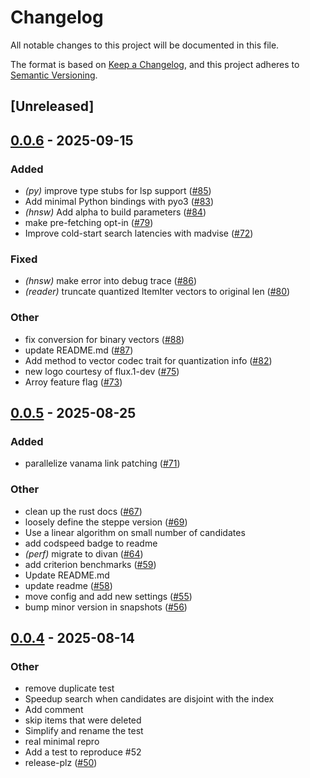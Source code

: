 # Changelog

All notable changes to this project will be documented in this file.

The format is based on [Keep a Changelog](https://keepachangelog.com/en/1.0.0/),
and this project adheres to [Semantic Versioning](https://semver.org/spec/v2.0.0.html).

## [Unreleased]

## [0.0.6](https://github.com/nnethercott/hannoy/compare/v0.0.5...v0.0.6) - 2025-09-15

### Added

- *(py)* improve type stubs for lsp support ([#85](https://github.com/nnethercott/hannoy/pull/85))
- Add minimal Python bindings with pyo3  ([#83](https://github.com/nnethercott/hannoy/pull/83))
- *(hnsw)* Add alpha to build parameters ([#84](https://github.com/nnethercott/hannoy/pull/84))
- make pre-fetching opt-in ([#79](https://github.com/nnethercott/hannoy/pull/79))
- Improve cold-start search latencies with madvise  ([#72](https://github.com/nnethercott/hannoy/pull/72))

### Fixed

- *(hnsw)* make error into debug trace ([#86](https://github.com/nnethercott/hannoy/pull/86))
- *(reader)* truncate quantized ItemIter vectors to original len ([#80](https://github.com/nnethercott/hannoy/pull/80))

### Other

- fix conversion for binary vectors ([#88](https://github.com/nnethercott/hannoy/pull/88))
- update README.md ([#87](https://github.com/nnethercott/hannoy/pull/87))
- Add method to vector codec trait for quantization info ([#82](https://github.com/nnethercott/hannoy/pull/82))
- new logo courtesy of flux.1-dev ([#75](https://github.com/nnethercott/hannoy/pull/75))
- Arroy feature flag ([#73](https://github.com/nnethercott/hannoy/pull/73))

## [0.0.5](https://github.com/nnethercott/hannoy/compare/v0.0.4...v0.0.5) - 2025-08-25

### Added

- parallelize vanama link patching ([#71](https://github.com/nnethercott/hannoy/pull/71))

### Other

- clean up the rust docs  ([#67](https://github.com/nnethercott/hannoy/pull/67))
- loosely define the steppe version ([#69](https://github.com/nnethercott/hannoy/pull/69))
- Use a linear algorithm on small number of candidates
- add codspeed badge to readme
- *(perf)* migrate to divan ([#64](https://github.com/nnethercott/hannoy/pull/64))
- add criterion benchmarks ([#59](https://github.com/nnethercott/hannoy/pull/59))
- Update README.md
- update readme ([#58](https://github.com/nnethercott/hannoy/pull/58))
- move config and add new settings ([#55](https://github.com/nnethercott/hannoy/pull/55))
- bump minor version in snapshots ([#56](https://github.com/nnethercott/hannoy/pull/56))

## [0.0.4](https://github.com/nnethercott/hannoy/compare/v0.0.3...v0.0.4) - 2025-08-14

### Other

- remove duplicate test
- Speedup search when candidates are disjoint with the index
- Add comment
- skip items that were deleted
- Simplify and rename the test
- real minimal repro
- Add a test to reproduce #52
- release-plz ([#50](https://github.com/nnethercott/hannoy/pull/50))
